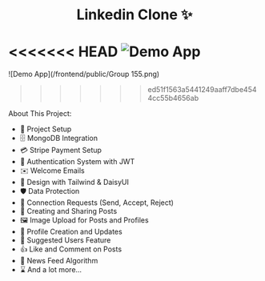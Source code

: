 <h1 align="center">Linkedin Clone ✨</h1>

<<<<<<< HEAD
![Demo App](/frontend/public/Group%20155.png.png)
=======
![Demo App](/frontend/public/Group 155.png)
>>>>>>> ed51f1563a5441249aaff7dbe4544cc55b4656ab

About This Project:

- 🚀 Project Setup
- 🗄️ MongoDB Integration
- 💳 Stripe Payment Setup
- 🔐 Authentication System with JWT
- ✉️ Welcome Emails
- 🎨 Design with Tailwind & DaisyUI
- 🛡️ Data Protection
- 🤝 Connection Requests (Send, Accept, Reject)
- 📝 Creating and Sharing Posts
- 🖼️ Image Upload for Posts and Profiles
- 👤 Profile Creation and Updates
- 👥 Suggested Users Feature
- 👍 Like and Comment on Posts
- 📰 News Feed Algorithm
- ⌛ And a lot more...
